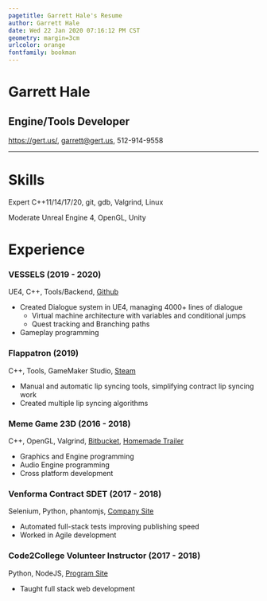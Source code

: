 ```yaml
---
pagetitle: Garrett Hale's Resume
author: Garrett Hale
date: Wed 22 Jan 2020 07:16:12 PM CST
geometry: margin=3cm
urlcolor: orange
fontfamily: bookman
---
```


# Garrett Hale

## Engine/Tools Developer

<https://gert.us/>, <garrett@gert.us>, 512-914-9558

---

# Skills

Expert C++11/14/17/20, git, gdb, Valgrind, Linux

Moderate Unreal Engine 4, OpenGL, Unity

# Experience

### VESSELS (2019 - 2020)

UE4, C++, Tools/Backend, [Github](https://github.com/Gertkeno/airlock)
<!--- [steam or itch page here](https://example.com)-->

- Created Dialogue system in UE4, managing 4000+ lines of dialogue
  - Virtual machine architecture with variables and conditional jumps
  - Quest tracking and Branching paths
- Gameplay programming

### Flappatron (2019)

C++, Tools, GameMaker Studio, [Steam](https://store.steampowered.com/app/1009750/Flappatron/)

- Manual and automatic lip syncing tools, simplifying contract lip syncing work
- Created multiple lip syncing algorithms

### Meme Game 23D (2016 - 2018)

C++, OpenGL, Valgrind, [Bitbucket](https://bitbucket.org/Gertkeno/meme-game-23d),
[Homemade Trailer](https://youtu.be/p9rINCeBq4s)

- Graphics and Engine programming
- Audio Engine programming
- Cross platform development

### Venforma Contract SDET (2017 - 2018)

Selenium, Python, phantomjs, [Company Site](http://www.venforma.com/)

- Automated full-stack tests improving publishing speed
- Worked in Agile development

### Code2College Volunteer Instructor (2017 - 2018)

Python, NodeJS, [Program Site](https://code2college.org/)

- Taught full stack web development

<!-- maybe include networking experience -->

<!-- vim: set spell: -->
<!-- vim: set cc=80: -->
